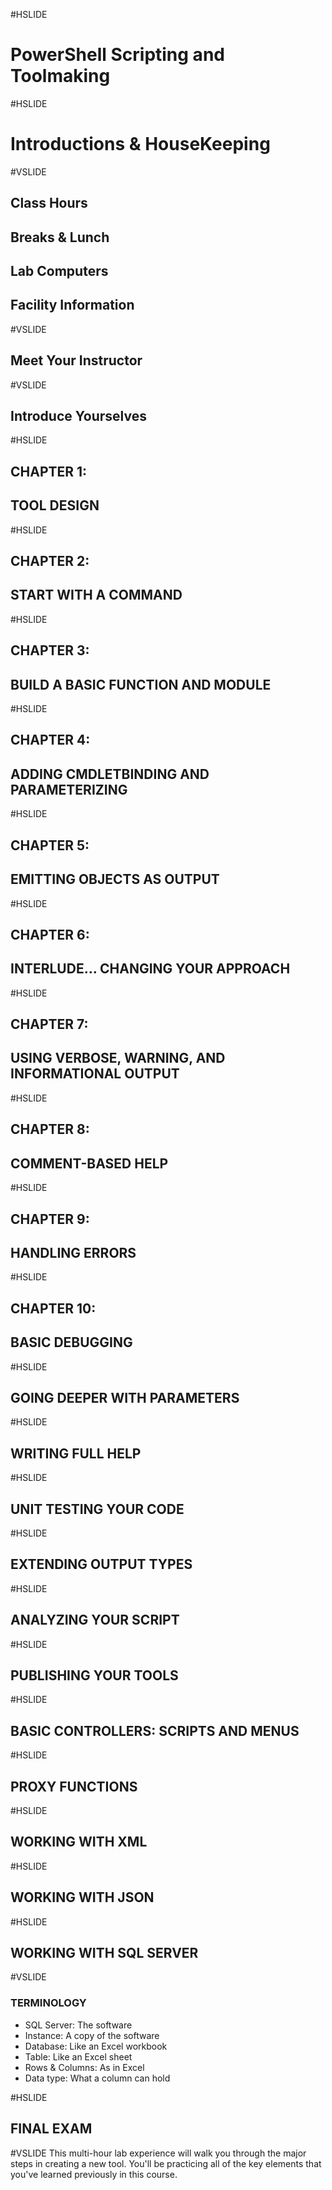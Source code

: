 #HSLIDE
# PowerShell Scripting and Toolmaking

#HSLIDE
# Introductions & HouseKeeping

#VSLIDE
## Class Hours
## Breaks & Lunch
## Lab Computers
## Facility Information

#VSLIDE
## Meet Your Instructor

#VSLIDE
## Introduce Yourselves



#HSLIDE
## CHAPTER 1:
## TOOL DESIGN


#HSLIDE
## CHAPTER 2:
## START WITH A COMMAND


#HSLIDE
## CHAPTER 3:
## BUILD A BASIC FUNCTION AND MODULE


#HSLIDE
## CHAPTER 4:
## ADDING CMDLETBINDING AND PARAMETERIZING


#HSLIDE
## CHAPTER 5:
## EMITTING OBJECTS AS OUTPUT


#HSLIDE
## CHAPTER 6:
## INTERLUDE... CHANGING YOUR APPROACH


#HSLIDE
## CHAPTER 7:
## USING VERBOSE, WARNING, AND INFORMATIONAL OUTPUT


#HSLIDE
## CHAPTER 8:
## COMMENT-BASED HELP


#HSLIDE
## CHAPTER 9:
## HANDLING ERRORS


#HSLIDE
## CHAPTER 10:
## BASIC DEBUGGING


#HSLIDE
## GOING DEEPER WITH PARAMETERS


#HSLIDE
## WRITING FULL HELP


#HSLIDE
## UNIT TESTING YOUR CODE


#HSLIDE
## EXTENDING OUTPUT TYPES


#HSLIDE
## ANALYZING YOUR SCRIPT


#HSLIDE
## PUBLISHING YOUR TOOLS


#HSLIDE
## BASIC CONTROLLERS: SCRIPTS AND MENUS


#HSLIDE
## PROXY FUNCTIONS


#HSLIDE
## WORKING WITH XML


#HSLIDE
## WORKING WITH JSON


#HSLIDE
## WORKING WITH SQL SERVER

#VSLIDE
### TERMINOLOGY

* SQL Server: The software
* Instance: A copy of the software
* Database: Like an Excel workbook
* Table: Like an Excel sheet
* Rows & Columns: As in Excel
* Data type: What a column can hold


#HSLIDE
## FINAL EXAM

#VSLIDE
This multi-hour lab experience will walk you through the major steps in creating a new tool. You'll be practicing all of the key elements that you've learned previously in this course.
